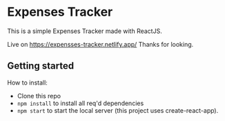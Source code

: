 # Expenses Tracker
This is a simple Expenses Tracker made with ReactJS.

Live on https://expensses-tracker.netlify.app/
Thanks for looking.

## Getting started
How to install:
- Clone this repo
- `npm install` to install all req'd dependencies
- `npm start` to start the local server (this project uses create-react-app).
